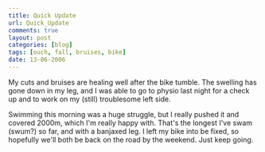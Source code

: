 ```yaml
---
title: Quick Update
url: Quick_Update
comments: true
layout: post
categories: [blog]
tags: [ouch, fall, bruises, bike]
date: 13-06-2006
---
```

<p class="intro">My cuts and bruises are healing well after the bike tumble. The swelling has gone down in my leg, and I was able to go to physio last night for a check up and to work on my (still) troublesome left side. </p>
Swimming this morning was a huge struggle, but I really pushed it and covered 2000m, which I'm really happy with. That's the longest I've swam (swum?) so far, and with a banjaxed leg. I left my bike into be fixed, so hopefully we'll both be back on the road by the weekend. Just keep going.
